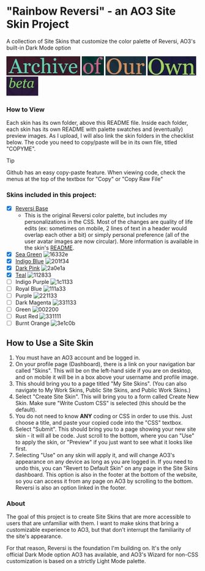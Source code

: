 # "Rainbow Reversi" - an AO3 Site Skin Project
A collection of Site Skins that customize the color palette of Reversi, AO3's built-in Dark Mode option

<img alt="ao3 header" height="50px" src="/images/1_pk.png"> <img alt="ao3 header" height="50px" src="/images/2_sg.png"> <img alt="ao3 header" height="50px" src="/images/3_tl.png"> <img alt="ao3 header" height="50px" src="/images/4_ib2.png"> <img alt="ao3 header" height="50px" src="/images/5_pr.png">

### How to View
Each skin has its own folder, above this README file. Inside each folder, each skin has its own README with palette swatches and (eventually) preview images. As I upload, I will also link the skin folders in the checklist below. The code you need to copy/paste will be in its own file, titled "COPYME".
> [!TIP]
> Github has an easy copy-paste feature. When viewing code, check the menus at the top of the textbox for "Copy" or "Copy Raw File"

### Skins included in this project:
- [x] [Reversi Base](https://github.com/izestforrest/Rainbow-Reversi-AO3-Site-Skins/tree/main/Reversi%20Base/README_og.md)
    - This is the original Reversi color palette, but includes my personalizations in the CSS. Most of the changes are quality of life edits (ex: sometimes on mobile, 2 lines of text in a header would overlap each other a bit) or simply personal preference (all of the user avatar images are now circular). More information is available in the skin's [README](https://github.com/izestforrest/Rainbow-Reversi-AO3-Site-Skins/tree/main/Reversi%20Base/README_og.md).
- [x] [Sea Green](https://github.com/izestforrest/Rainbow-Reversi-AO3-Site-Skins/tree/main/Sea%20Green/README_sg.md) ![16332e](https://readme-swatches.vercel.app/16332e?style=round)
- [x] [Indigo Blue](https://github.com/izestforrest/Rainbow-Reversi-AO3-Site-Skins/blob/main/Indigo%20Blue/README_ib.md) ![201f34](https://readme-swatches.vercel.app/201f34?style=round)
- [x] [Dark Pink](https://github.com/izestforrest/Rainbow-Reversi-AO3-Site-Skins/blob/main/Dark%20Pink/README_pk.md) ![2a0e1a](https://readme-swatches.vercel.app/2a0e1a?style=round)
- [x] [Teal](https://github.com/izestforrest/Rainbow-Reversi-AO3-Site-Skins/blob/main/Teal/README_tl.md) ![112833](https://readme-swatches.vercel.app/112833?style=round)
- [ ] Indigo Purple ![1c1133](https://readme-swatches.vercel.app/1c1133?style=round)
- [ ] Royal Blue ![111a33](https://readme-swatches.vercel.app/111a33?style=round)
- [ ] Purple ![221133](https://readme-swatches.vercel.app/221133?style=round)
- [ ] Dark Magenta ![331133](https://readme-swatches.vercel.app/331133?style=round)
- [ ] Green ![002200](https://readme-swatches.vercel.app/002200?style=round)
- [ ] Rust Red ![331111](https://readme-swatches.vercel.app/331111?style=round)
- [ ] Burnt Orange ![3e1c0b](https://readme-swatches.vercel.app/3e1c0b?style=round)

## How to Use a Site Skin
1. You must have an AO3 account and be logged in.
2. On your profile page (Dashboard), there is a link on your navigation bar called "Skins". This will be on the left-hand side if you are on desktop, and on mobile it will be in a box above your username and profile image.
3. This should bring you to a page titled "My Site Skins". (You can also navigate to My Work Skins, Public Site Skins, and Public Work Skins.)
4. Select "Create Site Skin". This will bring you to a form called Create New Skin. Make sure "Write Custom CSS" is selected (this should be the default).
5. You do not need to know **ANY** coding or CSS in order to use this. Just choose a title, and paste your copied code into the "CSS" textbox.
6. Select "Submit". This should bring you to a page showing your new site skin - it will all be code. Just scroll to the bottom, where you can "Use" to apply the skin, or "Preview" if you just want to see what it looks like first.
7. Selecting "Use" on any skin will apply it, and will change AO3's appearance on any device as long as you are logged in. If you need to undo this, you can "Revert to Default Skin" on any page in the Site Skins dashboard. This option is also in the footer at the bottom of the website, so you can access it from any page on AO3 by scrolling to the bottom. Reversi is also an option linked in the footer.

### About
  The goal of this project is to create Site Skins that are more accessible to users that are unfamiliar with them. I want to make skins that bring a customizable experience to AO3, but that don't interrupt the familiarity of the site's appearance. </br>
  
  For that reason, Reversi is the foundation I'm building on. It's the only official Dark Mode option AO3 has available, and AO3's Wizard for non-CSS customization is based on a strictly Light Mode palette.
